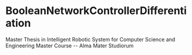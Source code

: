 # BooleanNetworkControllerDifferentiation
Master Thesis in Intelligent Robotic System for Computer Science and Engineering Master Course -- Alma Mater Studiorum
